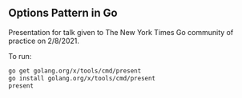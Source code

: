 ## Options Pattern in Go

Presentation for talk given to The New York Times Go community of practice on 2/8/2021.

To run:
```bash
go get golang.org/x/tools/cmd/present
go install golang.org/x/tools/cmd/present
present
```
